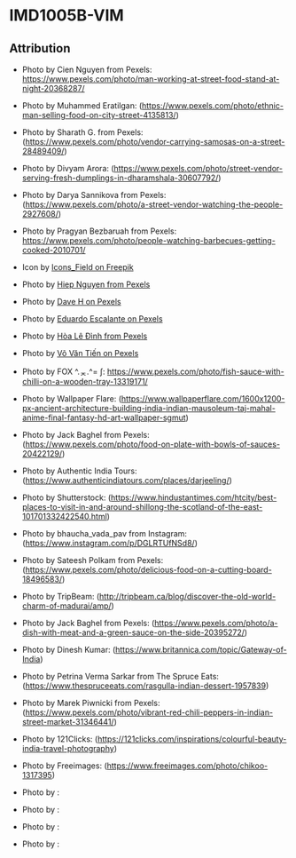 # IMD1005B-VIM

## Attribution
- Photo by Cien Nguyen from Pexels: https://www.pexels.com/photo/man-working-at-street-food-stand-at-night-20368287/

- Photo by Muhammed  Eratilgan: (https://www.pexels.com/photo/ethnic-man-selling-food-on-city-street-4135813/)
- Photo by Sharath G. from Pexels: (https://www.pexels.com/photo/vendor-carrying-samosas-on-a-street-28489409/)
- Photo by Divyam Arora: (https://www.pexels.com/photo/street-vendor-serving-fresh-dumplings-in-dharamshala-30607792/)
- Photo by Darya Sannikova from Pexels: (https://www.pexels.com/photo/a-street-vendor-watching-the-people-2927608/)
- Photo by Pragyan Bezbaruah from Pexels: https://www.pexels.com/photo/people-watching-barbecues-getting-cooked-2010701/

- Icon by [Icons_Field on Freepik](https://www.freepik.com/icon/pizza_17739077#fromView=search&page=3&position=81&uuid=0aa25f9e-2992-4881-94b2-8d286ac26421)

- Photo by [Hiep Nguyen from Pexels](https://www.pexels.com/photo/woman-and-man-sitting-in-store-entrance-18703298/)
- Photo by [Dave H on Pexels](https://www.pexels.com/photo/chef-preparing-loaded-fries-at-food-stall-28491551/)
- Photo by [Eduardo Escalante on Pexels](https://www.pexels.com/photo/vietnamese-cuisine-with-noodles-and-fresh-greens-29268340/)
- Photo by [Hòa Lê Đình from Pexels](https://www.pexels.com/photo/tranquil-moment-by-the-lake-in-hanoi-park-29827506/)
- Photo by [Võ Văn Tiến on Pexels](https://www.pexels.com/photo/traditional-farmer-with-buffalo-in-h-i-an-rice-field-29677340/)
- Photo by FOX ^.ᆽ.^= ∫: https://www.pexels.com/photo/fish-sauce-with-chilli-on-a-wooden-tray-13319171/

- Photo by Wallpaper Flare: (https://www.wallpaperflare.com/1600x1200-px-ancient-architecture-building-india-indian-mausoleum-taj-mahal-anime-final-fantasy-hd-art-wallpaper-sgmut)
- Photo by Jack Baghel from Pexels: (https://www.pexels.com/photo/food-on-plate-with-bowls-of-sauces-20422129/)
- Photo by Authentic India Tours: (https://www.authenticindiatours.com/places/darjeeling/)
- Photo by Shutterstock: (https://www.hindustantimes.com/htcity/best-places-to-visit-in-and-around-shillong-the-scotland-of-the-east-101701332422540.html)
- Photo by 
bhaucha_vada_pav from Instagram: (https://www.instagram.com/p/DGLRTUfNSd8/)
- Photo by Sateesh Polkam from Pexels: (https://www.pexels.com/photo/delicious-food-on-a-cutting-board-18496583/)
- Photo by TripBeam: (http://tripbeam.ca/blog/discover-the-old-world-charm-of-madurai/amp/)
- Photo by Jack Baghel from Pexels: (https://www.pexels.com/photo/a-dish-with-meat-and-a-green-sauce-on-the-side-20395272/)
- Photo by Dinesh Kumar: (https://www.britannica.com/topic/Gateway-of-India)
- Photo by Petrina Verma Sarkar from The Spruce Eats: (https://www.thespruceeats.com/rasgulla-indian-dessert-1957839)
- Photo by Marek Piwnicki from Pexels: (https://www.pexels.com/photo/vibrant-red-chili-peppers-in-indian-street-market-31346441/)
- Photo by 121Clicks: (https://121clicks.com/inspirations/colourful-beauty-india-travel-photography)
- Photo by Freeimages: (https://www.freeimages.com/photo/chikoo-1317395)
- Photo by :
- Photo by :
- Photo by :
- Photo by :